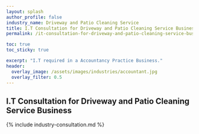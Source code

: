 ```yaml
---
layout: splash 
author_profile: false 
industry_name: Driveway and Patio Cleaning Service
title: I.T Consultation for Driveway and Patio Cleaning Service Business
permalink: /it-consultation-for-driveway-and-patio-cleaning-service-business

toc: true
toc_sticky: true

excerpt: "I.T required in a Accountancy Practice Business."
header:
  overlay_image: /assets/images/industries/accountant.jpg
  overlay_filter: 0.5 
---
```


## I.T Consultation for Driveway and Patio Cleaning Service Business

{% include industry-consultation.md %}
